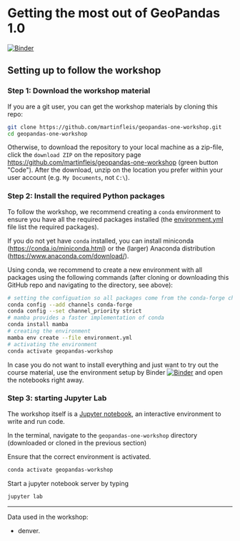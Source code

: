 # Getting the most out of GeoPandas 1.0

[![Binder](https://mybinder.org/badge_logo.svg)](https://mybinder.org/v2/gh/martinfleis/geopandas-one-workshop/main?urlpath=lab/)

## Setting up to follow the workshop

### Step 1: Download the workshop material

If you are a git user, you can get the workshop materials by cloning this repo:

```sh
git clone https://github.com/martinfleis/geopandas-one-workshop.git
cd geopandas-one-workshop
```

Otherwise, to download the repository to your local machine as a zip-file,
click the `download ZIP` on the repository page
<https://github.com/martinfleis/geopandas-one-workshop>
(green button "Code"). After the download, unzip on the location you prefer
within your user account (e.g. `My Documents`, not `C:\`).

### Step 2: Install the required Python packages

To follow the workshop, we recommend creating a `conda` environment to
ensure you have all the required packages installed (the
[environment.yml](environment.yml) file list the required packages).

If you do not yet have `conda` installed, you can install miniconda
(<https://conda.io/miniconda.html>) or the (larger) Anaconda distribution
(<https://www.anaconda.com/download/>).

Using conda, we recommend to create a new environment with all packages using
the following commands (after cloning or downloading this GitHub repo and
navigating to the directory, see above):

```bash
# setting the configuation so all packages come from the conda-forge channel
conda config --add channels conda-forge
conda config --set channel_priority strict
# mamba provides a faster implementation of conda
conda install mamba
# creating the environment
mamba env create --file environment.yml
# activating the environment
conda activate geopandas-workshop
```

In case you do not want to install everything and just want to try out the course material, use the environment setup by Binder [![Binder](https://mybinder.org/badge_logo.svg)](https://mybinder.org/v2/gh/martinfleis/geopandas-one-workshop/main?urlpath=lab/) and open the notebooks right away.

### Step 3: starting Jupyter Lab

The workshop itself is a [Jupyter notebook](http://jupyter.org/), an interactive environment to write and run code.

In the terminal, navigate to the `geopandas-one-workshop` directory (downloaded or cloned in the previous section)

Ensure that the correct environment is activated.

```sh
conda activate geopandas-workshop
```

Start a jupyter notebook server by typing

```sh
jupyter lab
```

---
Data used in the workshop:
- denver.